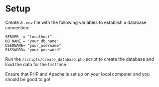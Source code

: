 # Setup
Create a `.env` file with the following variables to establish a database connection:
```
SERVER  = "localhost"
DB_NAME = "your_db_name"
USERNAME= "your_username"
PASSWORD= "your_password"
```

Run the `/scripts/create_database.php` script to create the database and load the data for the first time.

Ensure that PHP and Apache is set up on your local computer and you should be good to go!
